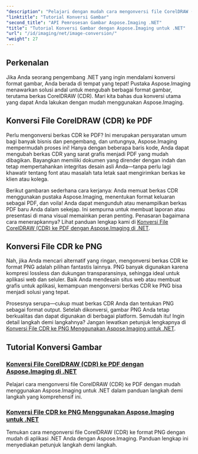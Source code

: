 ```yaml
---
"description": "Pelajari dengan mudah cara mengonversi file CorelDRAW (CDR) ke PDF dan PNG dengan tutorial Aspose.Imaging komprehensif yang dirancang khusus untuk pengembang .NET."
"linktitle": "Tutorial Konversi Gambar"
"second_title": "API Pemrosesan Gambar Aspose.Imaging .NET"
"title": "Tutorial Konversi Gambar dengan Aspose.Imaging untuk .NET"
"url": "/id/imaging/net/image-conversion/"
"weight": 27
---
```


## Perkenalan

Jika Anda seorang pengembang .NET yang ingin mendalami konversi format gambar, Anda berada di tempat yang tepat! Pustaka Aspose.Imaging menawarkan solusi andal untuk mengubah berbagai format gambar, terutama berkas CorelDRAW (CDR). Mari kita bahas dua konversi utama yang dapat Anda lakukan dengan mudah menggunakan Aspose.Imaging.

## Konversi File CorelDRAW (CDR) ke PDF

Perlu mengonversi berkas CDR ke PDF? Ini merupakan persyaratan umum bagi banyak bisnis dan pengembang, dan untungnya, Aspose.Imaging mempermudah proses ini! Hanya dengan beberapa baris kode, Anda dapat mengubah berkas CDR yang sarat grafis menjadi PDF yang mudah dibagikan. Bayangkan memiliki dokumen yang dirender dengan indah dan tetap mempertahankan integritas desain asli Anda—tanpa perlu lagi khawatir tentang font atau masalah tata letak saat mengirimkan berkas ke klien atau kolega. 

Berikut gambaran sederhana cara kerjanya: Anda memuat berkas CDR menggunakan pustaka Aspose.Imaging, menentukan format keluaran sebagai PDF, dan voila! Anda dapat mengunduh atau menampilkan berkas PDF baru Anda dalam sekejap. Ini sempurna untuk membuat laporan atau presentasi di mana visual memainkan peran penting. Penasaran bagaimana cara menerapkannya? Lihat panduan lengkap kami di [Konversi File CorelDRAW (CDR) ke PDF dengan Aspose.Imaging di .NET](./convert-cdr-files-to-pdf/).

## Konversi File CDR ke PNG

Nah, jika Anda mencari alternatif yang ringan, mengonversi berkas CDR ke format PNG adalah pilihan fantastis lainnya. PNG banyak digunakan karena kompresi lossless dan dukungan transparansinya, sehingga ideal untuk aplikasi web dan seluler. Baik Anda mendesain situs web atau membuat grafis untuk aplikasi, kemampuan mengonversi berkas CDR ke PNG bisa menjadi solusi yang tepat.

Prosesnya serupa—cukup muat berkas CDR Anda dan tentukan PNG sebagai format output. Setelah dikonversi, gambar PNG Anda tetap berkualitas dan dapat digunakan di berbagai platform. Semudah itu! Ingin detail langkah demi langkahnya? Jangan lewatkan petunjuk lengkapnya di [Konversi File CDR ke PNG Menggunakan Aspose.Imaging untuk .NET](./convert-cdr-files-to-png/).

## Tutorial Konversi Gambar
### [Konversi File CorelDRAW (CDR) ke PDF dengan Aspose.Imaging di .NET](./convert-cdr-files-to-pdf/)
Pelajari cara mengonversi file CorelDRAW (CDR) ke PDF dengan mudah menggunakan Aspose.Imaging untuk .NET dalam panduan langkah demi langkah yang komprehensif ini.
### [Konversi File CDR ke PNG Menggunakan Aspose.Imaging untuk .NET](./convert-cdr-files-to-png/)
Temukan cara mengonversi file CorelDRAW (CDR) ke format PNG dengan mudah di aplikasi .NET Anda dengan Aspose.Imaging. Panduan lengkap ini menyediakan petunjuk langkah demi langkah.